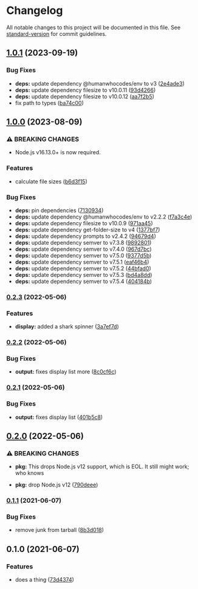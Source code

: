 # Changelog

All notable changes to this project will be documented in this file. See [standard-version](https://github.com/conventional-changelog/standard-version) for commit guidelines.

## [1.0.1](https://github.com/boneskull/nvmermind/compare/v1.0.0...v1.0.1) (2023-09-19)


### Bug Fixes

* **deps:** update dependency @humanwhocodes/env to v3 ([2e4ade3](https://github.com/boneskull/nvmermind/commit/2e4ade3b431ce1984699122b07e27ffd4f7932a6))
* **deps:** update dependency filesize to v10.0.11 ([93d4266](https://github.com/boneskull/nvmermind/commit/93d42667c2e7046b0ee1cafcee58e5dc8b1edf1f))
* **deps:** update dependency filesize to v10.0.12 ([aa7f2b5](https://github.com/boneskull/nvmermind/commit/aa7f2b5cd876464951b5cf8fc867163d5ee4f17a))
* fix path to types ([ba74c00](https://github.com/boneskull/nvmermind/commit/ba74c00800eaf7d03c19a1dda1f81d0a0c120cf4))

## [1.0.0](https://github.com/boneskull/nvmermind/compare/v0.2.3...v1.0.0) (2023-08-09)


### ⚠ BREAKING CHANGES

* Node.js v16.13.0+ is now required.

### Features

* calculate file sizes ([b6d3f15](https://github.com/boneskull/nvmermind/commit/b6d3f156537eeebde18f4ac4c2aaafac567934a8))


### Bug Fixes

* **deps:** pin dependencies ([7130934](https://github.com/boneskull/nvmermind/commit/7130934b07495ea57168f222905798088f62c742))
* **deps:** update dependency @humanwhocodes/env to v2.2.2 ([f7a3c4e](https://github.com/boneskull/nvmermind/commit/f7a3c4ef4a1e20eed17e352030d82695e315642f))
* **deps:** update dependency filesize to v10.0.9 ([971aa45](https://github.com/boneskull/nvmermind/commit/971aa45e0439fcedd7d54ffdc30a4bc9d757ad03))
* **deps:** update dependency get-folder-size to v4 ([1377bf7](https://github.com/boneskull/nvmermind/commit/1377bf7c609834411782ba6f5de7ce8556c8031b))
* **deps:** update dependency prompts to v2.4.2 ([94679d4](https://github.com/boneskull/nvmermind/commit/94679d497bdf831490a9480840f656456eb7626a))
* **deps:** update dependency semver to v7.3.8 ([9892801](https://github.com/boneskull/nvmermind/commit/9892801a1dde60fdf143b861803cf25094726c53))
* **deps:** update dependency semver to v7.4.0 ([967d7bc](https://github.com/boneskull/nvmermind/commit/967d7bc2d8fee786f6e277903d4d72fff6e81512))
* **deps:** update dependency semver to v7.5.0 ([9377d5b](https://github.com/boneskull/nvmermind/commit/9377d5bc1217cb98846805eebfdac5c2d37ec7a0))
* **deps:** update dependency semver to v7.5.1 ([eaf46b4](https://github.com/boneskull/nvmermind/commit/eaf46b43264c0b6860f7fa4ca6575cc08a65a376))
* **deps:** update dependency semver to v7.5.2 ([44bfad0](https://github.com/boneskull/nvmermind/commit/44bfad03e831805593c441cbe7be1f2a00586348))
* **deps:** update dependency semver to v7.5.3 ([bd4a8dd](https://github.com/boneskull/nvmermind/commit/bd4a8dda7b5f8a6d793f3eb8310f4ef97dd44ea0))
* **deps:** update dependency semver to v7.5.4 ([404184b](https://github.com/boneskull/nvmermind/commit/404184be5caa624dac6dce28b12ec5f025fb9859))

### [0.2.3](https://github.com/boneskull/nvmermind/compare/v0.2.2...v0.2.3) (2022-05-06)

### Features

- **display:** added a shark spinner ([3a7ef7d](https://github.com/boneskull/nvmermind/commit/3a7ef7d9e7544e99e38c07deb74f7d7d3f9bf000))

### [0.2.2](https://github.com/boneskull/nvmermind/compare/v0.2.1...v0.2.2) (2022-05-06)

### Bug Fixes

- **output:** fixes display list more ([8c0cf6c](https://github.com/boneskull/nvmermind/commit/8c0cf6cb7574dbf4d5f5fd05270bc5aff495f236))

### [0.2.1](https://github.com/boneskull/nvmermind/compare/v0.2.0...v0.2.1) (2022-05-06)

### Bug Fixes

- **output:** fixes display list ([401b5c8](https://github.com/boneskull/nvmermind/commit/401b5c8436ce3e9d3531e572ff6fefc52f5ba72a))

## [0.2.0](https://github.com/boneskull/nvmermind/compare/v0.1.1...v0.2.0) (2022-05-06)

### ⚠ BREAKING CHANGES

- **pkg:** This drops Node.js v12 support, which is EOL. It still might work; who knows

- **pkg:** drop Node.js v12 ([790deee](https://github.com/boneskull/nvmermind/commit/790deee6130a585645dfbd856bbb7be85c39eceb))

### [0.1.1](https://github.com/boneskull/nvmermind/compare/v0.1.0...v0.1.1) (2021-06-07)

### Bug Fixes

- remove junk from tarball ([8b3d018](https://github.com/boneskull/nvmermind/commit/8b3d018850ab54ab43a9c75acd07237dcf563411))

## 0.1.0 (2021-06-07)

### Features

- does a thing ([73d4374](https://github.com/boneskull/nvmermind/commit/73d4374548648bce3b4da746a79d0e0e3dddf8ef))

